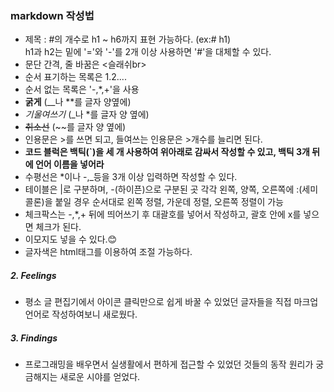 ### markdown 작성법
- 제목 : #의 개수로 h1 ~ h6까지 표현 가능하다. (ex:# h1)<br/>
      h1과 h2는 밑에 '='와 '-'를 2개 이상 사용하면 '#'을 대체할 수 있다.<br/>
- 문단 간격, 줄 바꿈은 <슬래쉬br> 
- 순서 표기하는 목록은 1.2....  
- 순서 없는 목록은 '-,*,+'을 사용
- __굵게__ (__나 **를 글자 양옆에)
- *기울여쓰기* (_나 *를 글자 양 옆에)
- ~~취소선~~ (~~를 글자 양 옆에)
- 인용문은 >를 쓰면 되고, 들여쓰는 인용문은 >개수를 늘리면 된다.
- __코드 블럭은 백틱(`)을 세 개 사용하여 위아래로 감싸서 작성할 수 있고, 백틱 3개 뒤에 언어 이름을 넣어라__
- 수평선은 *이나 -,_등을 3개 이상 입력하면 작성할 수 있다.
- 테이블은 |로 구분하며, -(하이픈)으로 구분된 곳 각각 왼쪽, 양쪽, 오른쪽에 :(세미콜론)을 붙일 경우 순서대로 왼쪽 정렬, 가운데 정렬, 오른쪽 정렬이 가능
- 체크팍스는 -,*,+ 뒤에 띄어쓰기 후 대괄호를 넣어서 작성하고, 괄호 안에 x를 넣으면 체크가 된다. 
- 이모지도 넣을 수 있다.😊
- 글자색은 html태그를 이용하여 조절 가능하다.

##### 2. Feelings
- 평소 글 편집기에서 아이콘 클릭만으로 쉽게 바꿀 수 있었던 글자들을 직접 마크업 언어로 작성하여보니 새로웠다. 

##### 3. Findings
- 프로그래밍을 배우면서 실생활에서 편하게 접근할 수 있었던 것들의 동작 원리가 궁금해지는 새로운 시야를 얻었다.

